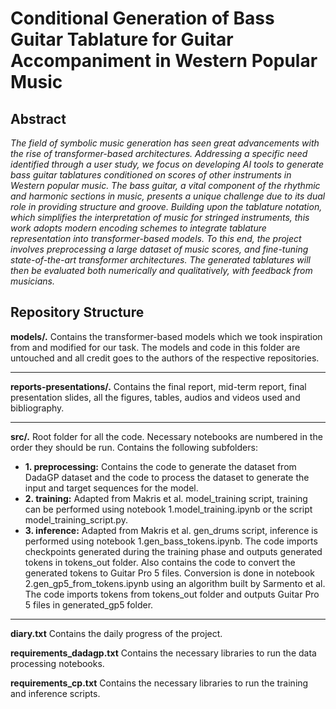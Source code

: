 # Conditional Generation of Bass Guitar Tablature for Guitar Accompaniment in Western Popular Music


## Abstract

*The field of symbolic music generation has seen great advancements with the rise of transformer-based architectures.
Addressing a specific need identified through a user study, we focus on developing AI tools to generate bass guitar tablatures conditioned on scores of other instruments in Western popular music.
The bass guitar, a vital component of the rhythmic and harmonic sections in music, presents a unique challenge due to its dual role in providing structure and groove.
Building upon the tablature notation, which simplifies the interpretation of music for stringed instruments, this work adopts modern encoding schemes to integrate tablature representation into transformer-based models.
To this end, the project involves preprocessing a large dataset of music scores, and fine-tuning state-of-the-art transformer architectures.
The generated tablatures will then be evaluated both numerically and qualitatively, with feedback from musicians.*

## Repository Structure

**models/.** Contains the transformer-based models which we took inspiration from and modified for our task. The models and code in this folder are untouched and all credit goes to the authors of the respective repositories.

-------------------------------------

**reports-presentations/.** Contains the final report, mid-term report, final presentation slides, all the figures, tables, audios and videos used and bibliography.    

-------------------------------------

**src/.** Root folder for all the code. Necessary notebooks are numbered in the order they should be run. Contains the following subfolders:
- **1. preprocessing:** Contains the code to generate the dataset from DadaGP dataset and the code to process the dataset to generate the input and target sequences for the model.
- **2. training:** Adapted from Makris et al. model_training script, training can be performed using notebook 1.model_training.ipynb or the script model_training_script.py.
- **3. inference:** Adapted from Makris et al. gen_drums script, inference is performed using notebook 1.gen_bass_tokens.ipynb. The code imports checkpoints generated during the training phase and outputs generated tokens in tokens_out folder. Also contains the code to convert the generated tokens to Guitar Pro 5 files. Conversion is done in notebook 2.gen_gp5_from_tokens.ipynb using an algorithm built by Sarmento et al. The code imports tokens from tokens_out folder and outputs Guitar Pro 5 files in generated_gp5 folder.

-------------------------------------

**diary.txt** Contains the daily progress of the project.

**requirements_dadagp.txt** Contains the necessary libraries to run the data processing notebooks.

**requirements_cp.txt** Contains the necessary libraries to run the training and inference scripts.


